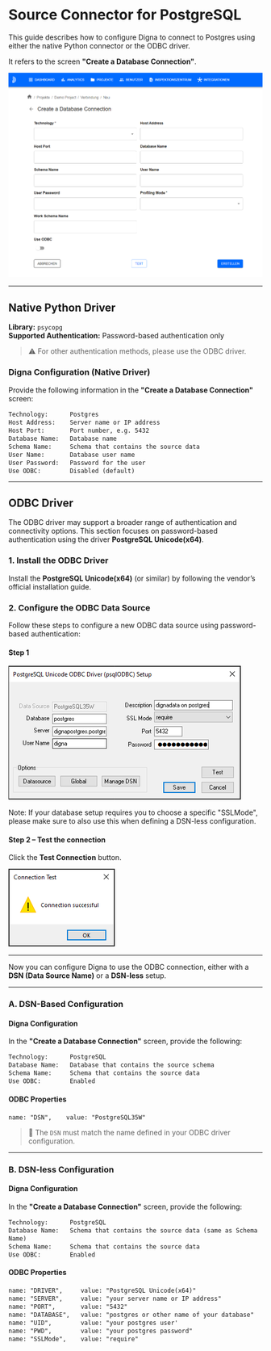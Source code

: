 # Source Connector for PostgreSQL

This guide describes how to configure Digna to connect to Postgres using either the native Python connector or the ODBC driver.

It refers to the screen **"Create a Database Connection"**.

![Create a database connection](images/data_source_config_input_mask.png)

---

## Native Python Driver

**Library:** `psycopg`  
**Supported Authentication:** Password-based authentication only

> ⚠️ For other authentication methods, please use the ODBC driver.

### Digna Configuration (Native Driver)

Provide the following information in the **"Create a Database Connection"** screen:

```
Technology:      Postgres
Host Address:    Server name or IP address
Host Port:       Port number, e.g. 5432
Database Name:   Database name
Schema Name:     Schema that contains the source data
User Name:       Database user name
User Password:   Password for the user
Use ODBC:        Disabled (default)
```

---

## ODBC Driver

The ODBC driver may support a broader range of authentication and connectivity options. This section focuses on password-based authentication using the driver **PostgreSQL Unicode(x64)**.

### 1. Install the ODBC Driver

Install the **PostgreSQL Unicode(x64)** (or similar) by following the vendor’s official installation guide.

### 2. Configure the ODBC Data Source

Follow these steps to configure a new ODBC data source using password-based authentication:

#### Step 1
![Step 1](images/postgres/create_odbc_data_source_step1.png)

Note: If your database setup requires you to choose a specific "SSLMode", please make sure to also use this when defining a DSN-less configuration.

#### Step 2 – Test the connection

Click the **Test Connection** button.

![Step 2](images/postgres/create_odbc_data_source_step2.png)

---

Now you can configure Digna to use the ODBC connection, either with a **DSN (Data Source Name)** or a **DSN-less** setup.

---

### A. DSN-Based Configuration

#### Digna Configuration

In the **"Create a Database Connection"** screen, provide the following:

```
Technology:      PostgreSQL
Database Name:   Database that contains the source schema
Schema Name:     Schema that contains the source data
Use ODBC:        Enabled
```

#### ODBC Properties

```
name: "DSN",    value: "PostgreSQL35W"
```

> 🔹 The `DSN` must match the name defined in your ODBC driver configuration.

---

### B. DSN-less Configuration

#### Digna Configuration

In the **"Create a Database Connection"** screen, provide the following:

```
Technology:      PostgreSQL
Database Name:   Schema that contains the source data (same as Schema Name)
Schema Name:     Schema that contains the source data
Use ODBC:        Enabled
```

#### ODBC Properties

```
name: "DRIVER",     value: "PostgreSQL Unicode(x64)"
name: "SERVER",     value: "your server name or IP address"
name: "PORT",       value: "5432"
name: "DATABASE",   value: "postgres or other name of your database"
name: "UID",        value: "your postgres user'
name: "PWD",        value: "your postgres password"
name: "SSLMode",    value: "require"
```
